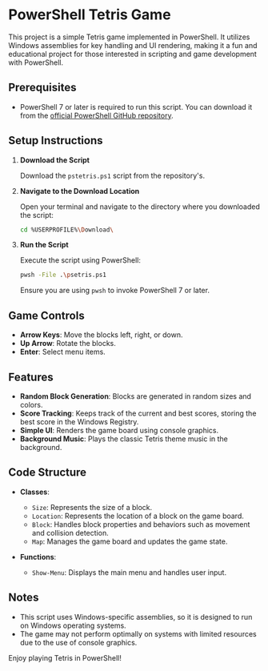 # PowerShell Tetris Game

This project is a simple Tetris game implemented in PowerShell. It utilizes Windows assemblies for key handling and UI rendering, making it a fun and educational project for those interested in scripting and game development with PowerShell.

## Prerequisites

- PowerShell 7 or later is required to run this script. You can download it from the [official PowerShell GitHub repository](https://github.com/PowerShell/PowerShell).

## Setup Instructions

1. **Download the Script**

   Download the `pstetris.ps1` script from the repository's.

2. **Navigate to the Download Location**

   Open your terminal and navigate to the directory where you downloaded the script:

   ```bash
   cd %USERPROFILE%\Download\
   ```

3. **Run the Script**

   Execute the script using PowerShell:

   ```bash
   pwsh -File .\psetris.ps1
   ```

   Ensure you are using `pwsh` to invoke PowerShell 7 or later.

## Game Controls

- **Arrow Keys**: Move the blocks left, right, or down.
- **Up Arrow**: Rotate the blocks.
- **Enter**: Select menu items.

## Features

- **Random Block Generation**: Blocks are generated in random sizes and colors.
- **Score Tracking**: Keeps track of the current and best scores, storing the best score in the Windows Registry.
- **Simple UI**: Renders the game board using console graphics.
- **Background Music**: Plays the classic Tetris theme music in the background.

## Code Structure

- **Classes**:
  - `Size`: Represents the size of a block.
  - `Location`: Represents the location of a block on the game board.
  - `Block`: Handles block properties and behaviors such as movement and collision detection.
  - `Map`: Manages the game board and updates the game state.

- **Functions**:
  - `Show-Menu`: Displays the main menu and handles user input.

## Notes

- This script uses Windows-specific assemblies, so it is designed to run on Windows operating systems.
- The game may not perform optimally on systems with limited resources due to the use of console graphics.


Enjoy playing Tetris in PowerShell!
